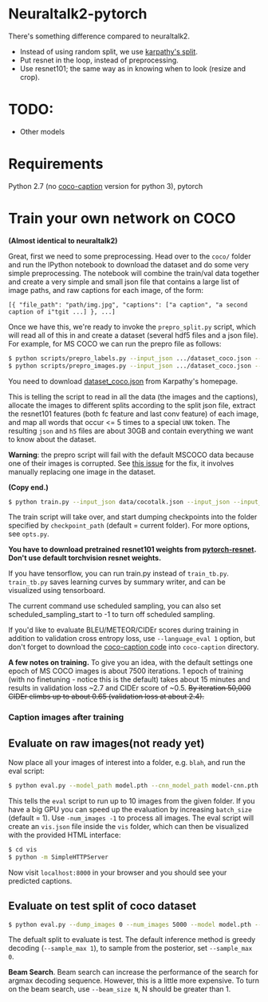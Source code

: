 # Neuraltalk2-pytorch

There's something difference compared to neuraltalk2.
- Instead of using random split, we use [karpathy's split](http://cs.stanford.edu/people/karpathy/deepimagesent/caption_datasets.zip).
- Put resnet in the loop, instead of preprocessing.
- Use resnet101; the same way as in knowing when to look (resize and crop).

# TODO:
- Other models

# Requirements
Python 2.7 (no [coco-caption](https://github.com/tylin/coco-caption) version for python 3), pytorch

# Train your own network on COCO
**(Almost identical to neuraltalk2)**

Great, first we need to some preprocessing. Head over to the `coco/` folder and run the IPython notebook to download the dataset and do some very simple preprocessing. The notebook will combine the train/val data together and create a very simple and small json file that contains a large list of image paths, and raw captions for each image, of the form:

```
[{ "file_path": "path/img.jpg", "captions": ["a caption", "a second caption of i"tgit ...] }, ...]
```

Once we have this, we're ready to invoke the `prepro_split.py` script, which will read all of this in and create a dataset (several hdf5 files and a json file). For example, for MS COCO we can run the prepro file as follows:

```bash
$ python scripts/prepro_labels.py --input_json .../dataset_coco.json --output_json data/cocotalk.json --output_h5 data/cocotalk
$ python scripts/prepro_images.py --input_json .../dataset_coco.json --output_h5 data/cocotalk --images_root ...
```

You need to download [dataset_coco.json](http://cs.stanford.edu/people/karpathy/deepimagesent/caption_datasets.zip) from Karpathy's homepage.

This is telling the script to read in all the data (the images and the captions), allocate the images to different splits according to the split json file, extract the resnet101 features (both fc feature and last conv feature) of each image, and map all words that occur <= 5 times to a special `UNK` token. The resulting `json` and `h5` files are about 30GB and contain everything we want to know about the dataset.

**Warning**: the prepro script will fail with the default MSCOCO data because one of their images is corrupted. See [this issue](https://github.com/karpathy/neuraltalk2/issues/4) for the fix, it involves manually replacing one image in the dataset.

**(Copy end.)**

```bash
$ python train.py --input_json data/cocotalk.json --input_json --input_label_h5 data/cocotalk_label.h5 --input_image_h5 data/cocotalk_image.h5 --beam_size 1 --learning_rate 5e-4 --learning_rate_decay_start 0 --scheduled_sampling_start 0 --save_checkpoint_every 6000 --val_images_use 5000 --cnn_model resnet101 --cnn_weight resnet101.pth
```

The train script will take over, and start dumping checkpoints into the folder specified by `checkpoint_path` (default = current folder). For more options, see `opts.py`.

**You have to download pretrained resnet101 weights from [pytorch-resnet](https://github.com/ruotianluo/pytorch-resnet.git). Don't use default torchvision resnet weights.** 


If you have tensorflow, you can run train.py instead of `train_tb.py`. `train_tb.py` saves learning curves by summary writer, and can be visualized using tensorboard.

The current command use scheduled sampling, you can also set scheduled_sampling_start to -1 to turn off scheduled sampling.

If you'd like to evaluate BLEU/METEOR/CIDEr scores during training in addition to validation cross entropy loss, use `--language_eval 1` option, but don't forget to download the [coco-caption code](https://github.com/tylin/coco-caption) into `coco-caption` directory.

**A few notes on training.** To give you an idea, with the default settings one epoch of MS COCO images is about 7500 iterations. 1 epoch of training (with no finetuning - notice this is the default) takes about 15 minutes and results in validation loss ~2.7 and CIDEr score of ~0.5. ~~By iteration 50,000 CIDEr climbs up to about 0.65 (validation loss at about 2.4).~~

### Caption images after training

## Evaluate on raw images(not ready yet)
Now place all your images of interest into a folder, e.g. `blah`, and run
the eval script:

```bash
$ python eval.py --model_path model.pth --cnn_model_path model-cnn.pth --infos_path infos_<id>.pkl --image_folder <image_folder> --num_images 10
```

This tells the `eval` script to run up to 10 images from the given folder. If you have a big GPU you can speed up the evaluation by increasing `batch_size` (default = 1). Use `-num_images -1` to process all images. The eval script will create an `vis.json` file inside the `vis` folder, which can then be visualized with the provided HTML interface:

```bash
$ cd vis
$ python -m SimpleHTTPServer
```

Now visit `localhost:8000` in your browser and you should see your predicted captions.

## Evaluate on test split of coco dataset

```bash
$ python eval.py --dump_images 0 --num_images 5000 --model model.pth --language_eval 1 --infos_path infos_<id>.pkl
```

The defualt split to evaluate is test. The default inference method is greedy decoding (`--sample_max 1`), to sample from the posterior, set `--sample_max 0`.

**Beam Search**. Beam search can increase the performance of the search for argmax decoding sequence. However, this is a little more expensive. To turn on the beam search, use `--beam_size N`, N should be greater than 1.

